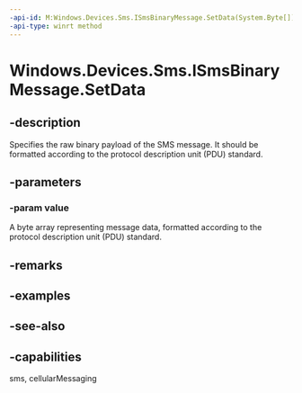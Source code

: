 ----api-id: M:Windows.Devices.Sms.ISmsBinaryMessage.SetData(System.Byte[])
-api-type: winrt method
---<!-- Method syntaxpublic void SetData(System.Byte[] value)--># Windows.Devices.Sms.ISmsBinaryMessage.SetData## -descriptionSpecifies the raw binary payload of the SMS message. It should be formatted according to the protocol description unit (PDU) standard.## -parameters### -param valueA byte array representing message data, formatted according to the protocol description unit (PDU) standard.## -remarks## -examples## -see-also## -capabilitiessms, cellularMessaging